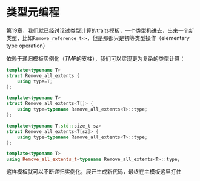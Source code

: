 # 类型元编程

第19章，我们就已经讨论过类型计算的traits模板，一个类型扔进去，出来一个新类型，比如`Remove_reference_t<>`，但是那都只是初等类型操作（elementary type operation）

依赖于递归模板实例化（*TMP*的支柱），我们可以实现更为复杂的类型计算：

```cpp
template<typename T>
struct Remove_all_extents {
	using type=T;
};

template<typename T>
struct Remove_all_extents<T[]> {
	using type=typename Remove_all_extents<T>::type;
};

template<typename T,std::size_t sz>
struct Remove_all_extents<T[sz]> {
	using type=typename Remove_all_extents<T>::type;
};

template<typename T>
using Remove_all_extents_t=typename Remove_all_extents<T>::type;
```

这样模板就可以不断递归实例化，展开生成新代码，最终在主模板这里打住

